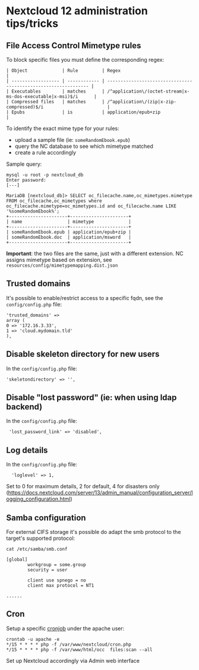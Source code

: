 # Nextcloud 12 administration tips/tricks


## File Access Control Mimetype rules

To block specific files you must define the corresponding regex:

```
| Object             | Rule         | Regex                                                           |
| ------------------ | ------------ | --------------------------------------------------------------- |
| Executables        | matches      | /^application\/(octet-stream|x-ms-dos-executable|x-msi)$/i      |
| Compressed files   | matches      | /^application\/(zip|x-zip-compressed)$/i                        |
| Epubs              | is           | application/epub+zip                                            |
```


To identify the exact mime type for your rules:
- upload a sample file (ie: `someRandomEbook.epub`)
- query the NC database to see which mimetype matched
- create a rule accordingly 

Sample query:

```
mysql -u root -p nextcloud_db
Enter password:
[---]

MariaDB [nextcloud_db]> SELECT oc_filecache.name,oc_mimetypes.mimetype FROM oc_filecache,oc_mimetypes where oc_filecache.mimetype=oc_mimetypes.id and oc_filecache.name LIKE '%someRandomEbook%';
+----------------------+----------------------+
| name                 | mimetype             |
+----------------------+----------------------+
| someRandomEbook.epub | application/epub+zip |
| someRandomEbook.doc  | application/msword   |
+----------------------+----------------------+
```

**Important**: the two files are the same, just with a different extension. NC assigns mimetype based on extension, see `resources/config/mimetypemapping.dist.json`


## Trusted domains

It's possible to enable/restrict access to a specific fqdn, see the `config/config.php` file:

```
'trusted_domains' =>
array (
0 => '172.16.3.33',
1 => 'cloud.mydomain.tld'
),
```

## Disable skeleton directory for new users
In  the `config/config.php` file:
```
'skeletondirectory' => '',
```

## Disable "lost password" (ie: when using ldap backend)
In  the `config/config.php` file:
```
 'lost_password_link' => 'disabled',
```

## Log details
In  the `config/config.php` file:
```
  'loglevel' => 1,
```

Set to 0 for maximum details, 2 for default, 4 for disasters only (https://docs.nextcloud.com/server/13/admin_manual/configuration_server/logging_configuration.html)


## Samba configuration

For external CIFS storage it's possible do adapt the smb protocol to the target's supported protocol:
```
cat /etc/samba/smb.conf

[global]
        workgroup = some.group
        security = user

        client use spnego = no
        client max protocol = NT1

......
```


## Cron

Setup a specific [cronjob](https://docs.nextcloud.com/server/12/admin_manual/configuration_server/background_jobs_configuration.html)  under the apache user:

```
crontab -u apache -e
*/15 * * * * php -f /var/www/nextcloud/cron.php
*/15 * * * * php -f /var/www/html/occ  files:scan --all
```

Set up Nextcloud accordingly via Admin web interface








